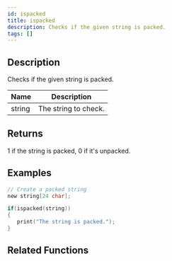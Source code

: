 ```yaml
---
id: ispacked
title: ispacked
description: Checks if the given string is packed.
tags: []
---
```


## Description

Checks if the given string is packed.


| Name | Description |
|------|-------------|
|string | The string to check.|


## Returns

1 if the string is packed, 0 if it's unpacked.


## Examples


```c
// Create a packed string
new string[24 char];

if(ispacked(string))
{
   print("The string is packed.");
}
```


## Related Functions


